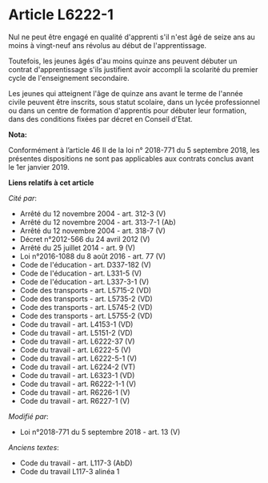 # Article L6222-1

Nul ne peut être engagé en qualité d'apprenti s'il n'est âgé de seize ans au moins à vingt-neuf ans révolus au début de
l'apprentissage.

Toutefois, les jeunes âgés d'au moins quinze ans peuvent débuter un contrat d'apprentissage s'ils justifient avoir accompli
la scolarité du premier cycle de l'enseignement secondaire.

Les jeunes qui atteignent l'âge de quinze ans avant le terme de l'année civile peuvent être inscrits, sous statut scolaire,
dans un lycée professionnel ou dans un centre de formation d'apprentis pour débuter leur formation, dans des conditions
fixées par décret en Conseil d'Etat.

**Nota:**

Conformément à l’article 46 II de la loi n° 2018-771 du 5 septembre 2018, les présentes dispositions ne sont pas applicables
aux contrats conclus avant le 1er janvier 2019.

**Liens relatifs à cet article**

_Cité par_:

  - Arrêté du 12 novembre 2004 - art. 312-3 (V)
  - Arrêté du 12 novembre 2004 - art. 313-7-1 (Ab)
  - Arrêté du 12 novembre 2004 - art. 318-7 (V)
  - Décret n°2012-566 du 24 avril 2012 (V)
  - Arrêté du 25 juillet 2014 - art. 9 (V)
  - Loi n°2016-1088 du 8 août 2016 - art. 77 (V)
  - Code de l'éducation - art. D337-182 (V)
  - Code de l'éducation - art. L331-5 (V)
  - Code de l'éducation - art. L337-3-1 (V)
  - Code des transports - art. L5715-2 (VD)
  - Code des transports - art. L5735-2 (VD)
  - Code des transports - art. L5745-2 (VD)
  - Code des transports - art. L5755-2 (VD)
  - Code du travail - art. L4153-1 (VD)
  - Code du travail - art. L5151-2 (VD)
  - Code du travail - art. L6222-37 (V)
  - Code du travail - art. L6222-5 (V)
  - Code du travail - art. L6222-5-1 (V)
  - Code du travail - art. L6224-2 (VT)
  - Code du travail - art. L6323-1 (VD)
  - Code du travail - art. R6222-1-1 (V)
  - Code du travail - art. R6226-1 (V)
  - Code du travail - art. R6227-1 (V)

_Modifié par_:

  - Loi n°2018-771 du 5 septembre 2018 - art. 13 (V)

_Anciens textes_:

  - Code du travail - art. L117-3 (AbD)
  - Code du travail L117-3 alinéa 1
